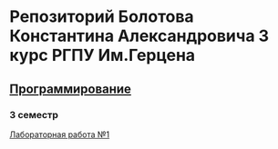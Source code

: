 # Репозиторий Болотова Константина Александровича 3 курс РГПУ Им.Герцена

## [Программирование](https://github.com/ZabivakaXD/Herzen_curse_3/tree/main/prog)

### 3 семестр

[Лабораторная работа №1](https://github.com/ZabivakaXD/Herzen_curse_3/blob/main/prog)